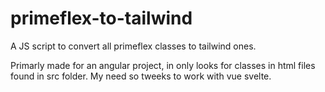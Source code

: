 # primeflex-to-tailwind
A JS script to convert all primeflex classes to tailwind ones.

Primarly made for an angular project, in only looks for classes in html files found in src folder. My need so tweeks to work with vue svelte.
